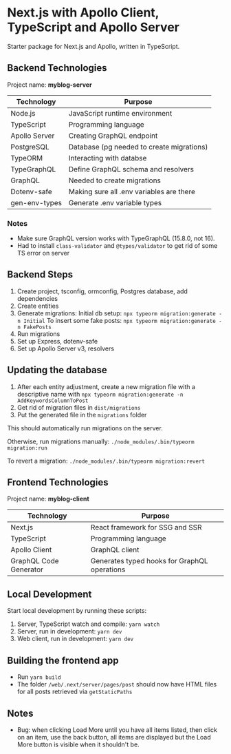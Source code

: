 # Next.js with Apollo Client, TypeScript and Apollo Server

Starter package for Next.js and Apollo, written in TypeScript.

## Backend Technologies

Project name: **myblog-server**

| Technology    | Purpose                                   |
| ------------- | ----------------------------------------- |
| Node.js       | JavaScript runtime environment            |
| TypeScript    | Programming language                      |
| Apollo Server | Creating GraphQL endpoint                 |
| PostgreSQL    | Database (pg needed to create migrations) |
| TypeORM       | Interacting with databse                  |
| TypeGraphQL   | Define GraphQL schema and resolvers       |
| GraphQL       | Needed to create migrations               |
| Dotenv-safe   | Making sure all .env variables are there  |
| gen-env-types | Generate .env variable types              |

### Notes

-   Make sure GraphQL version works with TypeGraphQL (15.8.0, not 16).
-   Had to install `class-validator` and `@types/validator` to get rid of some TS error on server

## Backend Steps

1. Create project, tsconfig, ormconfig, Postgres database, add dependencies
2. Create entities
3. Generate migrations:
   Initial db setup: `npx typeorm migration:generate -n Initial`
   To insert some fake posts: `npx typeorm migration:generate -n FakePosts`
4. Run migrations
5. Set up Express, dotenv-safe
6. Set up Apollo Server v3, resolvers

## Updating the database

1.  After each entity adjustment, create a new migration file with a descriptive name with `npx typeorm migration:generate -n AddKeywordsColumnToPost`
2.  Get rid of migration files in `dist/migrations`
3.  Put the generated file in the `migrations` folder

This should automatically run migrations on the server.

Otherwise, run migrations manually: `./node_modules/.bin/typeorm migration:run`

To revert a migration: `./node_modules/.bin/typeorm migration:revert`

## Frontend Technologies

Project name: **myblog-client**

| Technology             | Purpose                                      |
| ---------------------- | -------------------------------------------- |
| Next.js                | React framework for SSG and SSR              |
| TypeScript             | Programming language                         |
| Apollo Client          | GraphQL client                               |
| GraphQL Code Generator | Generates typed hooks for GraphQL operations |

## Local Development

Start local development by running these scripts:

1. Server, TypeScript watch and compile: `yarn watch`
2. Server, run in development: `yarn dev`
3. Web client, run in development: `yarn dev`

## Building the frontend app

-   Run `yarn build`
-   The folder `/web/.next/server/pages/post` should now have HTML files for all posts retrieved via `getStaticPaths`

## Notes

-   Bug: when clicking Load More until you have all items listed, then click on an item, use the back button, all items are displayed but the Load More button is visible when it shouldn't be.
